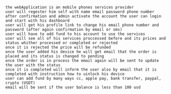     the webApplication is an mobile phones services provider
    user will regester him self with name email password phone number
    after confirmation and admin activate the account the user can login and start with his dashboard
    user will get his profile link to change his email phone number and password (after again confirmation by email or sms)
    user will have to add fund to his account to use the services
    user will see all of his services proccessed before and its prices and status whither processed or completed or rejected
    once it is rejected the price will be refunded
    once the user added his device he will get email that the order is placed and its status is changed to pending
    once the order is in process the email again will be sent to update the user with the status
    once it is completed will inform the user also by email that it is completed with instruction how to uinlock his device
    user can add fund by many ways cc, apple pay, bank transfer, paypal, crypto (USDT)
    email will be sent if the user balance is less than 100 usd
